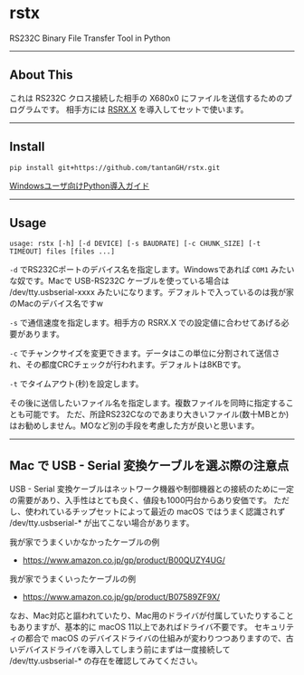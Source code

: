 # rstx

RS232C Binary File Transfer Tool in Python

---

## About This

これは RS232C クロス接続した相手の X680x0 にファイルを送信するためのプログラムです。 
相手方には [RSRX.X](https://github.com/tantanGH/rsrx/) を導入してセットで使います。

---

## Install

    pip install git+https://github.com/tantanGH/rstx.git

[Windowsユーザ向けPython導入ガイド](https://github.com/tantanGH/distribution/blob/main/windows_python_for_x68k.md)

---

## Usage

    usage: rstx [-h] [-d DEVICE] [-s BAUDRATE] [-c CHUNK_SIZE] [-t TIMEOUT] files [files ...]

`-d` でRS232Cポートのデバイス名を指定します。Windowsであれば `COM1` みたいな奴です。Macで USB-RS232C ケーブルを使っている場合は /dev/tty.usbserial-xxxx みたいになります。デフォルトで入っているのは我が家のMacのデバイス名ですw

`-s` で通信速度を指定します。相手方の RSRX.X での設定値に合わせてあげる必要があります。

`-c` でチャンクサイズを変更できます。データはこの単位に分割されて送信され、その都度CRCチェックが行われます。デフォルトは8KBです。

`-t` でタイムアウト(秒)を設定します。

その後に送信したいファイル名を指定します。複数ファイルを同時に指定することも可能です。
ただ、所詮RS232Cなのであまり大きいファイル(数十MBとか)はお勧めしません。MOなど別の手段を考慮した方が良いと思います。

---

## Mac で USB - Serial 変換ケーブルを選ぶ際の注意点

USB - Serial 変換ケーブルはネットワーク機器や制御機器との接続のために一定の需要があり、入手性はとても良く、値段も1000円台からあり安価です。
ただし、使われているチップセットによって最近の macOS ではうまく認識されず /dev/tty.usbserial-* が出てこない場合があります。

我が家でうまくいかなかったケーブルの例
- https://www.amazon.co.jp/gp/product/B00QUZY4UG/

我が家でうまくいったケーブルの例
- https://www.amazon.co.jp/gp/product/B07589ZF9X/

なお、Mac対応と謳われていたり、Mac用のドライバが付属していたりすることもありますが、基本的に macOS 11以上であればドライバ不要です。
セキュリティの都合で macOS のデバイスドライバの仕組みが変わりつつありますので、古いデバイスドライバを導入してしまう前にまずは一度接続して /dev/tty.usbserial-* の存在を確認してみてください。